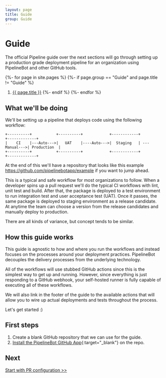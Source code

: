 ```yaml
---
layout: page
title: Guide
group: Guide
---
```


# Guide

The official Pipeline guide over the next sections will go through setting
up a production grade deployment pipeline for an organization using PipelineBot
and other GitHub tools.

{%- for page in site.pages %}
{%- if page.group == "Guide" and page.title != "Guide" %}
1. [{{ page.title }}]({{page.url}})
{%- endif %}
{%- endfor %}

## What we'll be doing

We'll be setting up a pipeline that deploys code using the following workflow:

```                                                                                       
+----------+           +----------+            +------------+              +-------------+  
|    CI    |---Auto--->|   UAT    |----Auto--->|  Staging   | ---Manual--->| Production  |  
+----------+           +----------+            +------------+              +-------------+ 
```

At the end of this we'll have a repository that looks like this example
<https://github.com/pipelinebotapp/example> if you want to jump ahead.

This is a typical and safe workflow for most organizations to follow. When a
 developer spins up a pull request we'll do the typical CI workflows with
 lint, unit test and build. After that, the package is deployed to a test environment
 to run integration test and user acceptance test (UAT). Once it passes, the same package is 
 deployed to staging environment as a release candidate. At anytime the team can choose
 a version from the release candidates and manually deploy to production.

There are all kinds of variance, but concept tends to be similar.

## How this guide works

This guide is agnostic to how and where you run the workflows and instead focuses on the
processes around your deployment practices. PipelineBot decouples the
delivery processes from the underlying technology.

All of the workflows will use stubbed GitHub actions since this is the
simplest way to get up and running. However, since everything is just responding
to a GitHub webhook, your self-hosted runner is fully capable of executing all of these
workflows.

We will also link in the footer of the guide to the available actions
 that will allow you to wire up actual deployments and tests
 throughout the process.

Let's get started :)

## First steps

1. Create a blank GitHub repository that we can use for the guide.
2. [Install the PipelineBot GitHub App][app]{:target="_blank"} on the repo.

## Next

[Start with PR configuration >>](/docs/guide/1-pr-ci)

[app]: {{site.start_url}}
